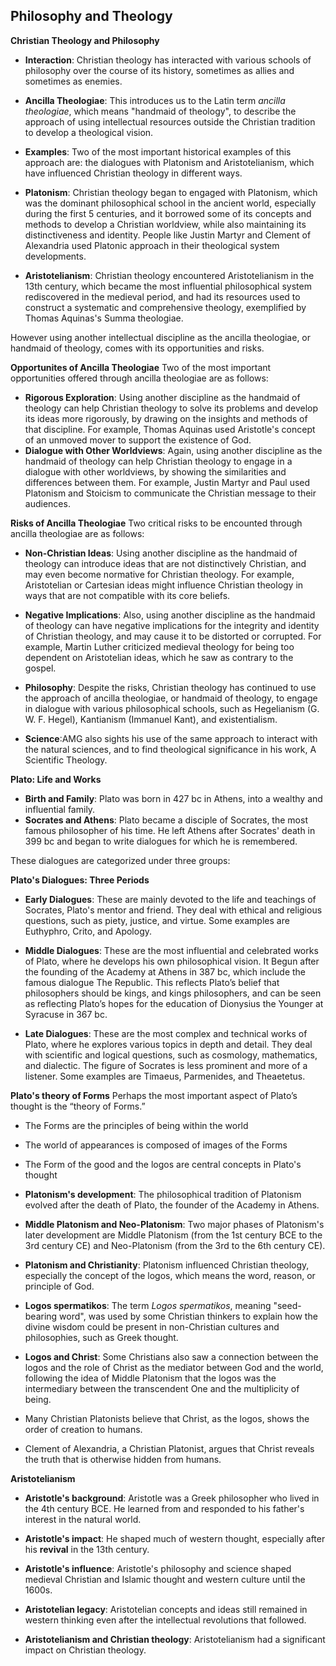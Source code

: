## Philosophy and Theology

**Christian Theology and Philosophy**

- **Interaction**: Christian theology has interacted with various schools of philosophy over the course of its history, sometimes as allies and sometimes as enemies.
- **Ancilla Theologiae**: This introduces us to the Latin term _ancilla theologiae_, which means "handmaid of theology", to describe the approach of using intellectual resources outside the Christian tradition to develop a theological vision.
- **Examples**: Two of the most important historical examples of this approach are: the dialogues with Platonism and Aristotelianism, which have influenced Christian theology in different ways.

- **Platonism**: Christian theology began to engaged with Platonism, which was the dominant philosophical school in the ancient world, especially during the first 5 centuries, and it borrowed some of its concepts and methods to develop a Christian worldview, while also maintaining its distinctiveness and identity. People like Justin Martyr and Clement of Alexandria used Platonic approach in their theological system developments.

- **Aristotelianism**: Christian theology encountered Aristotelianism in the 13th century, which became the most influential philosophical system rediscovered in the medieval period, and had its resources used to construct a systematic and comprehensive theology, exemplified by Thomas Aquinas's Summa theologiae.

However using another intellectual discipline as the ancilla theologiae, or handmaid of theology, comes with its opportunities and risks.

**Opportunites of Ancilla Theologiae**
Two of the most important opportunities offered through ancilla theologiae are as follows:

- **Rigorous Exploration**: Using another discipline as the handmaid of theology can help Christian theology to solve its problems and develop its ideas more rigorously, by drawing on the insights and methods of that discipline. For example, Thomas Aquinas used Aristotle's concept of an unmoved mover to support the existence of God.
- **Dialogue with Other Worldviews**: Again, using another discipline as the handmaid of theology can help Christian theology to engage in a dialogue with other worldviews, by showing the similarities and differences between them. For example, Justin Martyr and Paul used Platonism and Stoicism to communicate the Christian message to their audiences.

**Risks of Ancilla Theologiae**
Two critical risks to be encounted through ancilla theologiae are as follows:

- **Non-Christian Ideas**: Using another discipline as the handmaid of theology can introduce ideas that are not distinctively Christian, and may even become normative for Christian theology. For example, Aristotelian or Cartesian ideas might influence Christian theology in ways that are not compatible with its core beliefs.
- **Negative Implications**: Also, using another discipline as the handmaid of theology can have negative implications for the integrity and identity of Christian theology, and may cause it to be distorted or corrupted. For example, Martin Luther criticized medieval theology for being too dependent on Aristotelian ideas, which he saw as contrary to the gospel.

- **Philosophy**: Despite the risks, Christian theology has continued to use the approach of ancilla theologiae, or handmaid of theology, to engage in dialogue with various philosophical schools, such as Hegelianism (G. W. F. Hegel), Kantianism (Immanuel Kant), and existentialism.
- **Science**:AMG also sights his use of the same approach to interact with the natural sciences, and to find theological significance in his work, A Scientific Theology.

**Plato: Life and Works**

- **Birth and Family**: Plato was born in 427 bc in Athens, into a wealthy and influential family.
- **Socrates and Athens**: Plato became a disciple of Socrates, the most famous philosopher of his time. He left Athens after Socrates' death in 399 bc and began to write dialogues for which he is remembered.

These dialogues are categorized under three groups:

**Plato's Dialogues: Three Periods**

- **Early Dialogues**: These are mainly devoted to the life and teachings of Socrates, Plato's mentor and friend. They deal with ethical and religious questions, such as piety, justice, and virtue. Some examples are Euthyphro, Crito, and Apology.
- **Middle Dialogues**: These are the most influential and celebrated works of Plato, where he develops his own philosophical vision. It Begun after the founding of the Academy at Athens in 387 bc, which include the famous dialogue The Republic. This reflects Plato’s belief that philosophers should be kings, and kings philosophers, and can be seen as reflecting Plato’s hopes for the education of Dionysius the Younger at Syracuse in 367 bc.

- **Late Dialogues**: These are the most complex and technical works of Plato, where he explores various topics in depth and detail. They deal with scientific and logical questions, such as cosmology, mathematics, and dialectic. The figure of Socrates is less prominent and more of a listener. Some examples are Timaeus, Parmenides, and Theaetetus.

**Plato's theory of Forms**
Perhaps the most important aspect of Plato’s thought is the “theory of Forms.”

- The Forms are the principles of being within the world
- The world of appearances is composed of images of the Forms
- The Form of the good and the logos are central concepts in Plato's thought

- **Platonism's development**: The philosophical tradition of Platonism evolved after the death of Plato, the founder of the Academy in Athens.
- **Middle Platonism and Neo-Platonism**: Two major phases of Platonism's later development are Middle Platonism (from the 1st century BCE to the 3rd century CE) and Neo-Platonism (from the 3rd to the 6th century CE).
- **Platonism and Christianity**: Platonism influenced Christian theology, especially the concept of the logos, which means the word, reason, or principle of God.
- **Logos spermatikos**: The term _Logos spermatikos_, meaning "seed-bearing word", was used by some Christian thinkers to explain how the divine wisdom could be present in non-Christian cultures and philosophies, such as Greek thought.
- **Logos and Christ**: Some Christians also saw a connection between the logos and the role of Christ as the mediator between God and the world, following the idea of Middle Platonism that the logos was the intermediary between the transcendent One and the multiplicity of being.

- Many Christian Platonists believe that Christ, as the logos, shows the order of creation to humans.
- Clement of Alexandria, a Christian Platonist, argues that Christ reveals the truth that is otherwise hidden from humans.

**Aristotelianism**

- **Aristotle's background**: Aristotle was a Greek philosopher who lived in the 4th century BCE. He learned from and responded to his father's interest in the natural world.
- **Aristotle's impact**: He shaped much of western thought, especially after his **revival** in the 13th century.

- **Aristotle's influence**: Aristotle's philosophy and science shaped medieval Christian and Islamic thought and western culture until the 1600s.
- **Aristotelian legacy**: Aristotelian concepts and ideas still remained in western thinking even after the intellectual revolutions that followed.
- **Aristotelianism and Christian theology**: Aristotelianism had a significant impact on Christian theology.
